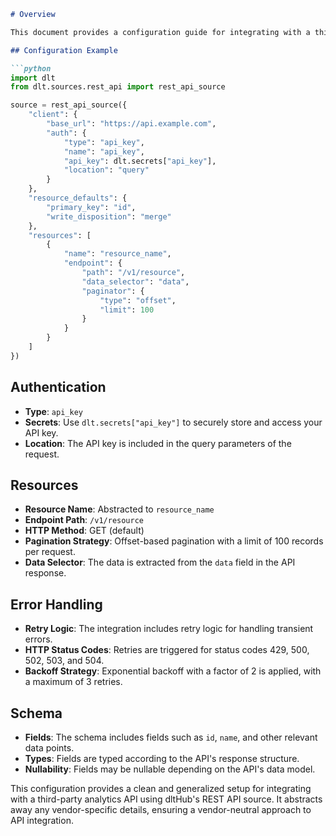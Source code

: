 ```markdown
# Overview

This document provides a configuration guide for integrating with a third-party analytics API using dltHub's REST API source. The integration supports data synchronization from various resources provided by the API.

## Configuration Example

```python
import dlt
from dlt.sources.rest_api import rest_api_source

source = rest_api_source({
    "client": {
        "base_url": "https://api.example.com",
        "auth": {
            "type": "api_key",
            "name": "api_key",
            "api_key": dlt.secrets["api_key"],
            "location": "query"
        }
    },
    "resource_defaults": {
        "primary_key": "id",
        "write_disposition": "merge"
    },
    "resources": [
        {
            "name": "resource_name",
            "endpoint": {
                "path": "/v1/resource",
                "data_selector": "data",
                "paginator": {
                    "type": "offset",
                    "limit": 100
                }
            }
        }
    ]
})
```

## Authentication

- **Type**: `api_key`
- **Secrets**: Use `dlt.secrets["api_key"]` to securely store and access your API key.
- **Location**: The API key is included in the query parameters of the request.

## Resources

- **Resource Name**: Abstracted to `resource_name`
- **Endpoint Path**: `/v1/resource`
- **HTTP Method**: GET (default)
- **Pagination Strategy**: Offset-based pagination with a limit of 100 records per request.
- **Data Selector**: The data is extracted from the `data` field in the API response.

## Error Handling

- **Retry Logic**: The integration includes retry logic for handling transient errors.
- **HTTP Status Codes**: Retries are triggered for status codes 429, 500, 502, 503, and 504.
- **Backoff Strategy**: Exponential backoff with a factor of 2 is applied, with a maximum of 3 retries.

## Schema

- **Fields**: The schema includes fields such as `id`, `name`, and other relevant data points.
- **Types**: Fields are typed according to the API's response structure.
- **Nullability**: Fields may be nullable depending on the API's data model.

This configuration provides a clean and generalized setup for integrating with a third-party analytics API using dltHub's REST API source. It abstracts away any vendor-specific details, ensuring a vendor-neutral approach to API integration.
```